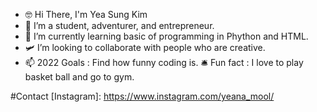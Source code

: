 - 🤓 Hi There, I'm Yea Sung Kim 
- 🌟 I’m a student, adventurer, and entrepreneur. 
- 🐌 I’m currently learning basic of programming in Phython and HTML. 
- 🛩️ I’m looking to collaborate with people who are creative. 
- 📫 2022 Goals : Find how funny coding is. 
  🛎️ Fun fact : I love to play basket ball and go to gym. 


#Contact
[Instagram]: https://www.instagram.com/yeana_mool/

[Facebook]: https://www.facebook.com/profile.php?id=100006150300301

<!---
yeasung240/yeasung240 is a ✨ special ✨ repository because its `README.md` (this file) appears on your GitHub profile.
You can click the Preview link to take a look at your changes.
--->

